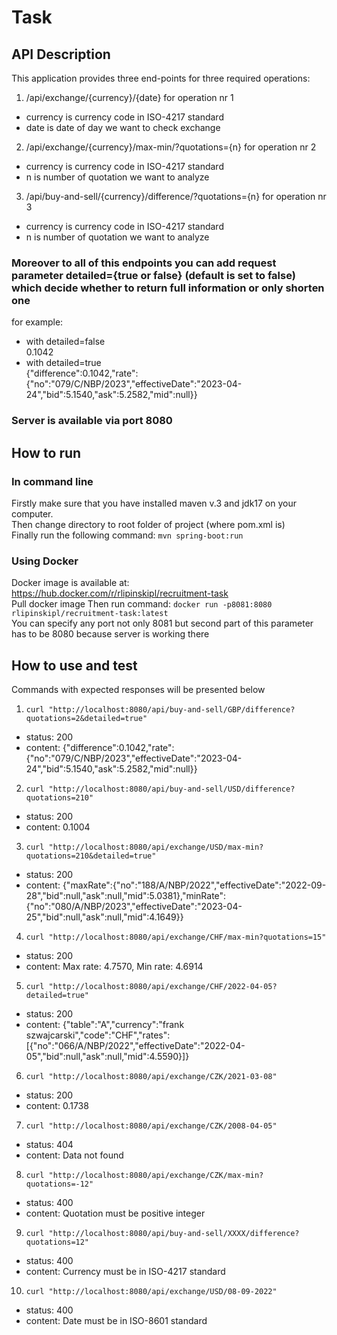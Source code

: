 # Task
## API Description
This application provides three end-points for three required operations:
1. /api/exchange/{currency}/{date} for operation nr 1
- currency is currency code in ISO-4217 standard
- date is date of day we want to check exchange
2. /api/exchange/{currency}/max-min/?quotations={n} for operation nr 2
- currency is currency code in ISO-4217 standard
- n is number of quotation we want to analyze
3. /api/buy-and-sell/{currency}/difference/?quotations={n} for operation nr 3
- currency is currency code in ISO-4217 standard
- n is number of quotation we want to analyze  
### Moreover to all of this endpoints you can add request parameter detailed={true or false} (default is set to false) which decide whether to return full information or only shorten one  
for example:
- with detailed=false  
0.1042  
- with detailed=true  
{"difference":0.1042,"rate":{"no":"079/C/NBP/2023","effectiveDate":"2023-04-24","bid":5.1540,"ask":5.2582,"mid":null}}  
### Server is available via port 8080
## How to run
### In command line
Firstly make sure that you have installed maven v.3 and jdk17 on your computer.  
Then change directory to root folder of project (where pom.xml is)  
Finally run the following command: `mvn spring-boot:run`  
### Using Docker
Docker image is available at: https://hub.docker.com/r/rlipinskipl/recruitment-task  
Pull docker image
Then run command: `docker run -p8081:8080 rlipinskipl/recruitment-task:latest`  
You can specify any port not only 8081 but second part of this parameter has to be 8080 because server is working there
  
## How to use and test
Commands with expected responses will be presented below
1. `curl "http://localhost:8080/api/buy-and-sell/GBP/difference?quotations=2&detailed=true"`
- status: 200
- content: {"difference":0.1042,"rate":{"no":"079/C/NBP/2023","effectiveDate":"2023-04-24","bid":5.1540,"ask":5.2582,"mid":null}}
2. `curl "http://localhost:8080/api/buy-and-sell/USD/difference?quotations=210"`
- status: 200
- content: 0.1004
3. `curl "http://localhost:8080/api/exchange/USD/max-min?quotations=210&detailed=true"`
- status: 200
- content: {"maxRate":{"no":"188/A/NBP/2022","effectiveDate":"2022-09-28","bid":null,"ask":null,"mid":5.0381},"minRate":{"no":"080/A/NBP/2023","effectiveDate":"2023-04-25","bid":null,"ask":null,"mid":4.1649}}  
4. `curl "http://localhost:8080/api/exchange/CHF/max-min?quotations=15"`
- status: 200
- content: Max rate: 4.7570, Min rate: 4.6914
5. `curl "http://localhost:8080/api/exchange/CHF/2022-04-05?detailed=true"`
- status: 200
- content: {"table":"A","currency":"frank szwajcarski","code":"CHF","rates":[{"no":"066/A/NBP/2022","effectiveDate":"2022-04-05","bid":null,"ask":null,"mid":4.5590}]}
6. `curl "http://localhost:8080/api/exchange/CZK/2021-03-08"`
- status: 200
- content: 0.1738
7. `curl "http://localhost:8080/api/exchange/CZK/2008-04-05"`
- status: 404
- content: Data not found
8. `curl "http://localhost:8080/api/exchange/CZK/max-min?quotations=-12"`
- status: 400
- content: Quotation must be positive integer
9. `curl "http://localhost:8080/api/buy-and-sell/XXXX/difference?quotations=12"`
- status: 400
- content: Currency must be in ISO-4217 standard
10. `curl "http://localhost:8080/api/exchange/USD/08-09-2022"`
- status: 400
- content: Date must be in ISO-8601 standard
